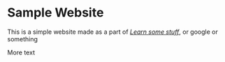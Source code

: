 # Sample Website

This is a simple website made as a part of [*Learn some stuff*](https://google.com), or google or something

More text
